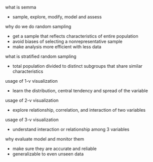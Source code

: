 what is semma
- sample, explore, modify, model and assess

why do we do random sampling
- get a sample that reflects characteristics of entire population
- avoid biases of selecting a nonrepresentative sample
- make analysis more efficient with less data

what is stratified random sampling
- total population divided to distinct subgroups that share similar characteristics

usage of 1-v visualization
- learn the distribution, central tendency and spread of the variable

usage of 2-v visualization
- explore relationship, correlation, and interaction of two variables

usage of 3-v visualization
- understand interaction or relationship among 3 variables

why evaluate model and monitor them
- make sure they are accurate and reliable
- generalizable to even unseen data